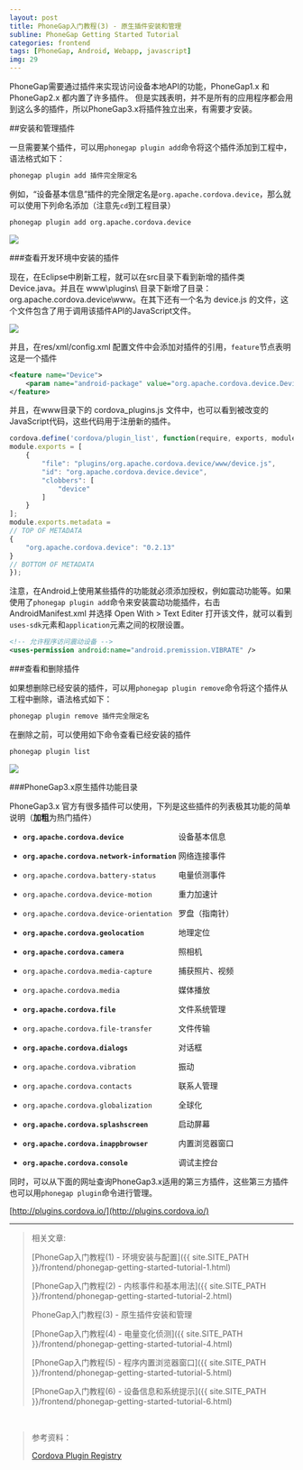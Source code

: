 ```yaml
---
layout: post
title: PhoneGap入门教程(3) - 原生插件安装和管理
subline: PhoneGap Getting Started Tutorial
categories: frontend
tags: [PhoneGap, Android, Webapp, javascript]
img: 29
---
```


PhoneGap需要通过插件来实现访问设备本地API的功能，PhoneGap1.x 和 PhoneGap2.x 都内置了许多插件。 但是实践表明，并不是所有的应用程序都会用到这么多的插件，所以PhoneGap3.x将插件独立出来，有需要才安装。

##安装和管理插件

一旦需要某个插件，可以用`phonegap plugin add`命令将这个插件添加到工程中，语法格式如下：

```html
phonegap plugin add 插件完全限定名
```

例如，“设备基本信息”插件的完全限定名是`org.apache.cordova.device`，那么就可以使用下列命名添加（注意先`cd`到工程目录）

```html
phonegap plugin add org.apache.cordova.device
```

![][img1]

###查看开发环境中安装的插件

现在，在Eclipse中刷新工程，就可以在src目录下看到新增的插件类Device.java。并且在 www\plugins\ 目录下新增了目录：org.apache.cordova.device\www。在其下还有一个名为 device.js 的文件，这个文件包含了用于调用该插件API的JavaScript文件。

![][img2]

并且，在res/xml/config.xml 配置文件中会添加对插件的引用，`feature`节点表明这是一个插件

```xml
<feature name="Device">
    <param name="android-package" value="org.apache.cordova.device.Device" />
</feature>
```

并且，在www目录下的 cordova_plugins.js 文件中，也可以看到被改变的JavaScript代码，这些代码用于注册新的插件。

```js
cordova.define('cordova/plugin_list', function(require, exports, module) {
module.exports = [
    {
        "file": "plugins/org.apache.cordova.device/www/device.js",
        "id": "org.apache.cordova.device.device",
        "clobbers": [
            "device"
        ]
    }
];
module.exports.metadata = 
// TOP OF METADATA
{
    "org.apache.cordova.device": "0.2.13"
}
// BOTTOM OF METADATA
});
```

注意，在Android上使用某些插件的功能就必须添加授权，例如震动功能等。如果使用了`phonegap plugin add`命令来安装震动功能插件，右击AndroidManifest.xml 并选择 Open With > Text Editer 打开该文件，就可以看到`uses-sdk`元素和`application`元素之间的权限设置。

```xml
<!-- 允许程序访问震动设备 -->
<uses-permission android:name="android.premission.VIBRATE" />
```

###查看和删除插件


如果想删除已经安装的插件，可以用`phonegap plugin remove`命令将这个插件从工程中删除，语法格式如下：

```html
phonegap plugin remove 插件完全限定名
```

在删除之前，可以使用如下命令查看已经安装的插件

```html
phonegap plugin list
```

![][img3]

###PhoneGap3.x原生插件功能目录

PhoneGap3.x 官方有很多插件可以使用，下列是这些插件的列表极其功能的简单说明（**加粗**为热门插件）

- **`org.apache.cordova.device             `**   设备基本信息
- **`org.apache.cordova.network-information`**   网络连接事件
- `org.apache.cordova.battery-status     `   电量侦测事件
- `org.apache.cordova.device-motion      `   重力加速计
- `org.apache.cordova.device-orientation `   罗盘（指南针）  
- **`org.apache.cordova.geolocation        `**   地理定位

- **`org.apache.cordova.camera             `**   照相机
- `org.apache.cordova.media-capture      `   捕获照片、视频 
- `org.apache.cordova.media              `   媒体播放
- **`org.apache.cordova.file               `**   文件系统管理
- `org.apache.cordova.file-transfer      `   文件传输
- **`org.apache.cordova.dialogs            `**   对话框

- `org.apache.cordova.vibration          `   振动
- `org.apache.cordova.contacts           `   联系人管理
- `org.apache.cordova.globalization      `   全球化
- **`org.apache.cordova.splashscreen       `**   启动屏幕
- **`org.apache.cordova.inappbrowser       `**   内置浏览器窗口
- **`org.apache.cordova.console            `**   调试主控台

同时，可以从下面的网址查询PhoneGap3.x适用的第三方插件，这些第三方插件也可以用`phonegap plugin`命令进行管理。

[http://plugins.cordova.io/](http://plugins.cordova.io/)



----------


> 相关文章:
>
> [PhoneGap入门教程(1) - 环境安装与配置]({{ site.SITE_PATH }}/frontend/phonegap-getting-started-tutorial-1.html)
>
> [PhoneGap入门教程(2) - 内核事件和基本用法]({{ site.SITE_PATH }}/frontend/phonegap-getting-started-tutorial-2.html)
>
> PhoneGap入门教程(3) - 原生插件安装和管理
>
> [PhoneGap入门教程(4) - 电量变化侦测]({{ site.SITE_PATH }}/frontend/phonegap-getting-started-tutorial-4.html)
>
> [PhoneGap入门教程(5) - 程序内置浏览器窗口]({{ site.SITE_PATH }}/frontend/phonegap-getting-started-tutorial-5.html)
>
> [PhoneGap入门教程(6) - 设备信息和系统提示]({{ site.SITE_PATH }}/frontend/phonegap-getting-started-tutorial-6.html)

<br>

> 参考资料：
>
> [Cordova Plugin Registry](http://plugins.cordova.io/)


[img1]: {{site.qiniu}}/2015/02/03/1.png
[img2]: {{site.qiniu}}/2015/02/03/2.png
[img3]: {{site.qiniu}}/2015/02/03/3.png